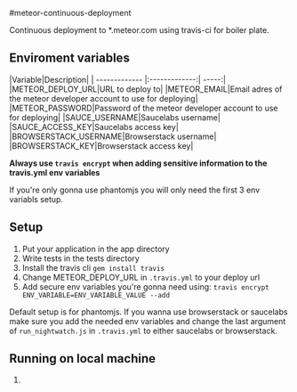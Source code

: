 #meteor-continuous-deployment


Continuous deployment to *.meteor.com using travis-ci for boiler plate.

## Enviroment variables
|Variable|Description|
| ------------- |:-------------:| -----:|
|METEOR_DEPLOY_URL|URL to deploy to|
|METEOR_EMAIL|Email adres of the meteor developer account to use for deploying|
|METEOR_PASSWORD|Password of the meteor developer account to use for deploying|
|SAUCE_USERNAME|Saucelabs username|
|SAUCE_ACCESS_KEY|Saucelabs access key|
|BROWSERSTACK_USERNAME|Browserstack username|
|BROWSERSTACK_KEY|Browserstack access key|

**Always use ```travis encrypt``` when adding sensitive information to the travis.yml env variables**

If you're only gonna use phantomjs you will only need the first 3 env variabls setup.


## Setup

1. Put your application in the app directory
2. Write tests in the tests directory
2. Install the travis cli ```gem install travis```
3. Change METEOR_DEPLOY_URL in ```.travis.yml``` to your deploy url
4. Add secure env variables you're gonna need using: ```travis encrypt ENV_VARIABLE=ENV_VARIABLE_VALUE --add```

Default setup is for phantomjs. If you wanna use browserstack or saucelabs make sure you add the needed env variables
and change the last argument of ```run_nightwatch.js``` in ```.travis.yml``` to either saucelabs or browserstack.

## Running on local machine
1.
